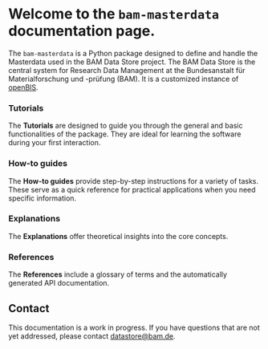 <!-- ---
hide: toc
--- -->

# Welcome to the `bam-masterdata` documentation page.

The `bam-masterdata` is a Python package designed to define and handle the Masterdata used in the BAM Data Store project. The BAM Data Store is the central system for Research Data Management at the Bundesanstalt für Materialforschung und -prüfung (BAM). It is a customized instance of [openBIS](https://openbis.ch/).
<!-- This documentation page is divided according to the [diataxis method](https://www.diataxis.fr/). -->


<div markdown="block" class="home-grid">

<div markdown="block">

<h3>Tutorials</h3>

The **Tutorials** are designed to guide you through the general and basic functionalities of the package. They are ideal for learning the software during your first interaction.

</div>

<div markdown="block">

<h3>How-to guides</h3>

The **How-to guides** provide step-by-step instructions for a variety of tasks. These serve as a quick reference for practical applications when you need specific information.


</div>

<div markdown="block">

<h3>Explanations</h3>

The **Explanations** offer theoretical insights into the core concepts.

</div>

<div markdown="block">

<h3>References</h3>

The **References** include a glossary of terms and the automatically generated API documentation.

</div>

</div>


## Contact
This documentation is a work in progress. If you have questions that are not yet addressed, please contact [datastore@bam.de](mailto:datastore@bam.de).

